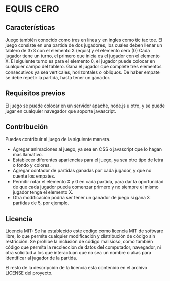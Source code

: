 # EQUIS CERO
        

## Características

Juego también conocido como tres en línea y en ingles como tic tac toe.
El juego consiste en una partida de dos jugadores, los cuales deben llenar un tablero de 3x3 con el elemento X (equis) y el elemento cero (0)
Cada jugador tiene un turno, el primero que inicia es el jugador con el elemento X.
El siguiente turno es para el elemento 0, el jugador puede colocar en cualquier campo del tablero.
Gana el jugador que complete tres elementos consecutivos ya sea verticales, horizontales o obliquos.
De haber empate se debe repetir la partida, hasta tener un ganador.

## Requisitos previos

El juego se puede colocar en un servidor apache, node.js u otro, y se puede jugar en cualquier navegador que soporte javascript.


## Contribución

Puedes contribuir al juego de la siguiente manera.

- Agregar animaciones al juego, ya sea en CSS o javascript que lo hagan mas llamativo.
- Establecer diferentes apariencias para el juego, ya sea otro tipo de letra o fondo y colores.
- Agregar contador de partidas ganadas por cada jugador, y que no cuente los empates.
- Permitir rotar el elemento X y 0 en cada partida, para dar la oportunidad de que cada jugador pueda comenzar primero y no siempre el mismo jugador tenga el elemento X.
- Otra modificación podría ser tener un ganador de juego si gana 3 partidas de 5, por ejemplo.


## Licencia

Licencia MIT: Se ha establecido este codigo como licencia MIT de software libre, lo que permite cualquier modificación y distribución de código sin restricción.
Se prohibe la inclusión de código malisioso, como también código que permita la recolección de datos del computador, navegador, ni otra solicitud a los que interactuan que no sea un nombre o alias para identificar al jugador de la partida.

El resto de la descripción de la licencia esta contenido en el archivo LICENSE del proyecto.
